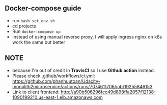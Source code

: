 ## Docker-compose guide
- run `bash set_env.sh`
- cd projects
- Run `docker-compose up`
- Instead of using manual reverse proxy, I will apply ingress nginx on k8s work the same but better

## NOTE
- because I'm out of credit in **TravisCI** so I use **Github action** instead.
- Please check .github/workflows/ci.yml: https://github.com/phanhuutoan/Udacity-monolith2microservice/actions/runs/7074611706/job/19255846153
- Link to client frontend: http://a90b506296fcc49d898ffa2057f12138-1090199210.us-east-1.elb.amazonaws.com
